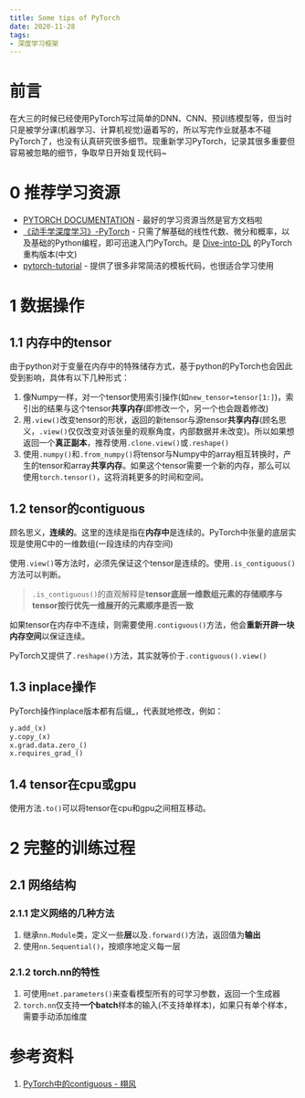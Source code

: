 ```yaml
---
title: Some tips of PyTorch
date: 2020-11-28
tags:
- 深度学习框架
---
```

# 前言
在大三的时候已经使用PyTorch写过简单的DNN、CNN、预训练模型等，但当时只是被学分课(机器学习、计算机视觉)逼着写的，所以写完作业就基本不碰PyTorch了，也没有认真研究很多细节。现重新学习PyTorch，记录其很多重要但容易被忽略的细节，争取早日开始复现代码~

# 0 推荐学习资源
* [PYTORCH DOCUMENTATION](https://pytorch.org/docs/stable/index.html) - 最好的学习资源当然是官方文档啦
* [《动手学深度学习》-PyTorch](https://tangshusen.me/Dive-into-DL-PyTorch/#/) - 只需了解基础的线性代数、微分和概率，以及基础的Python编程，即可迅速入门PyTorch。是 [Dive-into-DL](http://zh.d2l.ai/) 的PyTorch重构版本(中文)
* [pytorch-tutorial](https://github.com/yunjey/pytorch-tutorial) - 提供了很多非常简洁的模板代码，也很适合学习使用

# 1 数据操作
## 1.1 内存中的tensor
由于python对于变量在内存中的特殊储存方式，基于python的PyTorch也会因此受到影响，具体有以下几种形式：
1. 像Numpy一样，对一个tensor使用索引操作(如```new_tensor=tensor[1:]```)，索引出的结果与这个tensor**共享内存**(即修改一个，另一个也会跟着修改)
2. 用```.view()```改变tensor的形状，返回的新tensor与源tensor**共享内存**(顾名思义，```.view()```仅仅改变对该张量的观察角度，内部数据并未改变)。所以如果想返回一个**真正副本**，推荐使用```.clone.view()```或```.reshape()```
3. 使用```.numpy()```和```.from_numpy()```将tensor与Numpy中的array相互转换时，产生的tensor和array**共享内存**。如果这个tensor需要一个新的内存，那么可以使用```torch.tensor()```，这将消耗更多的时间和空间。

## 1.2 tensor的contiguous
顾名思义，**连续的**。这里的连续是指在**内存中**是连续的。PyTorch中张量的底层实现是使用C中的一维数组(一段连续的内存空间)

使用```.view()```等方法时，必须先保证这个tensor是连续的。使用```.is_contiguous()```方法可以判断。  
> ```.is_contiguous()```的直观解释是**tensor底层一维数组元素的存储顺序与tensor按行优先一维展开的元素顺序是否一致**

如果tensor在内存中不连续，则需要使用```.contiguous()```方法，他会**重新开辟一块内存空间**以保证连续。

PyTorch又提供了```.reshape()```方法，其实就等价于```.contiguous().view()```

## 1.3 inplace操作
PyTorch操作inplace版本都有后缀_，代表就地修改，例如：
```python
y.add_(x)
y.copy_(x)
x.grad.data.zero_()
x.requires_grad_()
```

## 1.4 tensor在cpu或gpu
使用方法```.to()```可以将tensor在cpu和gpu之间相互移动。

# 2 完整的训练过程
## 2.1 网络结构
### 2.1.1 定义网络的几种方法
1. 继承```nn.Module```类，定义一些**层**以及```.forward()```方法，返回值为**输出**
2. 使用```nn.Sequential()```，按顺序地定义每一层

### 2.1.2 torch.nn的特性
1. 可使用```net.parameters()```来查看模型所有的可学习参数，返回一个生成器
2. ```torch.nn```仅支持**一个batch**样本的输入(不支持单样本)，如果只有单个样本，需要手动添加维度

# 参考资料
1. [PyTorch中的contiguous - 栩风](https://zhuanlan.zhihu.com/p/64551412)
